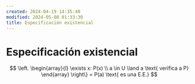 ```yaml
---
created: 2024-04-19 14:35:40
modified: 2024-05-08 01:33:30
title: Especificación existencial
---
```


# Especificación existencial

$$
\left.
    \begin{array}{l}
        \exists x: P(x) \\
        a \in U \land a \text{ verifica a P}
    \end{array} 
\right\}
= P(a) \text{ es una E.E.}
$$
